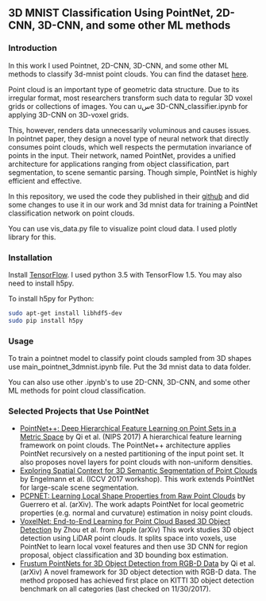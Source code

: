 ## 3D MNIST Classification Using PointNet, 2D-CNN, 3D-CNN, and some other ML methods

### Introduction
In this work I used Pointnet, 2D-CNN, 3D-CNN, and some other ML methods to classify 3d-mnist point clouds. You can find the dataset <a href="https://www.kaggle.com/daavoo/3d-mnist" target="_blank">here</a>.

Point cloud is an important type of geometric data structure. Due to its irregular format, most researchers transform such data to regular 3D voxel grids or collections of images. You can uسe 3D-CNN_classifier.ipynb for applying 3D-CNN on 3D-voxel grids.

This, however, renders data unnecessarily voluminous and causes issues. In pointnet paper, they design a novel type of neural network that directly consumes point clouds, which well respects the permutation invariance of points in the input.  Their network, named PointNet, provides a unified architecture for applications ranging from object classification, part segmentation, to scene semantic parsing. Though simple, PointNet is highly efficient and effective.

In this repository, we used the code they published in their <a href="https://github.com/charlesq34/pointnet" target="_blank">github</a> and did some changes to use it in our work and 3d mnist data for training a PointNet classification network on point clouds.

You can use vis_data.py file to visualize point cloud data. I used plotly library for this.
### Installation

Install <a href="https://www.tensorflow.org/get_started/os_setup" target="_blank">TensorFlow</a>. I used python 3.5 with TensorFlow 1.5. You may also need to install h5py.

To install h5py for Python:
```bash
sudo apt-get install libhdf5-dev
sudo pip install h5py
```

### Usage
To train a pointnet model to classify point clouds sampled from 3D shapes use main_pointnet_3dmnist.ipynb file.
Put the 3d mnist data to data folder.

You can also use other .ipynb's to use 2D-CNN, 3D-CNN, and some other ML methods for point cloud classification. 

### Selected Projects that Use PointNet

* <a href="http://stanford.edu/~rqi/pointnet2/" target="_blank">PointNet++: Deep Hierarchical Feature Learning on Point Sets in a Metric Space</a> by Qi et al. (NIPS 2017) A hierarchical feature learning framework on point clouds. The PointNet++ architecture applies PointNet recursively on a nested partitioning of the input point set. It also proposes novel layers for point clouds with non-uniform densities.
* <a href="http://openaccess.thecvf.com/content_ICCV_2017_workshops/papers/w13/Engelmann_Exploring_Spatial_Context_ICCV_2017_paper.pdf" target="_blank">Exploring Spatial Context for 3D Semantic Segmentation of Point Clouds</a> by Engelmann et al. (ICCV 2017 workshop). This work extends PointNet for large-scale scene segmentation.
* <a href="https://arxiv.org/abs/1710.04954" target="_blank">PCPNET: Learning Local Shape Properties from Raw Point Clouds</a> by Guerrero et al. (arXiv). The work adapts PointNet for local geometric properties (e.g. normal and curvature) estimation in noisy point clouds.
* <a href="https://arxiv.org/abs/1711.06396" target="_blank">VoxelNet: End-to-End Learning for Point Cloud Based 3D Object Detection</a> by Zhou et al. from Apple (arXiv) This work studies 3D object detection using LiDAR point clouds. It splits space into voxels, use PointNet to learn local voxel features and then use 3D CNN for region proposal, object classification and 3D bounding box estimation.
* <a href="https://arxiv.org/abs/1711.08488" target="_blank">Frustum PointNets for 3D Object Detection from RGB-D Data</a> by Qi et al. (arXiv) A novel framework for 3D object detection with RGB-D data. The method proposed has achieved first place on KITTI 3D object detection benchmark on all categories (last checked on 11/30/2017).
